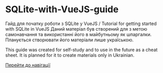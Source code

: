 # SQLite-with-VueJS-guide
Гайд для початку роботи з SQLite у VueJS / Tutorial for getting started with SQLite in VueJS
Даний матеріал був створений для з метою самонавчання та використанні його в майбутньому як шпаргалки. Планується створювати його матеріали лише україською.

This guide was created for self-study and to use in the future as a cheat sheet. It is planned for it to create materials only in Ukrainian.

[Перейти до навігації](https://github.com/GVVGhost/SQLite-with-VueJS-guide/wiki)
